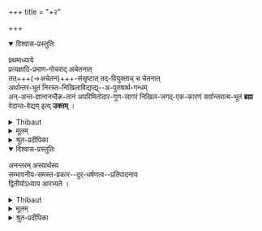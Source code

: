 +++
title = "+२"

+++
<details open><summary>विश्वास-प्रस्तुतिः</summary>

प्रथमाध्याये  
प्रत्यक्षादि-प्रमाण-गोचराद् अचेतनात्  
तत्+++(→अचेतन)+++-संसृष्टात् तद्-वियुक्ताच् च चेतनात्  
अर्थान्तर-भूतं निरस्त-निखिलाविद्याद्य्--अ-पुरुषार्थ-गन्धम्  
अन्-अन्त-ज्ञानानन्दैक-तानं अपरिमितोदार-गुण-सागरं निखिल-जगद्-एक-कारणं सर्वान्तरात्म-भूतं **ब्रह्म**  
वेदान्त-वेद्यम् इत्य् **उक्तम्** ।
</details>

<details><summary>Thibaut</summary>

The first adhyāya has established the truth that what the Vedānta-texts teach is a Supreme Brahman,  
which is something different as well from non-sentient matter known through the ordinary means of proof, viz. Perception and so on,  
as from the intelligent souls  
whether connected with or separated from matter;  
which is free from even a shadow of imperfection of any kind;  
which is an ocean as it were of auspicious qualities and so on;  
which is the sole cause of the entire Universe;  
which constitutes the inner Self of all things. 

</details>


<details><summary>मूलम्</summary>

प्रथमाध्याये प्रत्यक्षादिप्रमाणगोचरादचेतनात् तत्संसृष्टात्तद्वियुक्ताच्च चेतनात् अर्थान्तरभूतं निरस्तनिखिलाविद्याद्यपुरुषार्थगन्धं अनन्तज्ञानानन्दैकतानं अपरिमितोदारगुणसागरं निखिलजगदेककारणं सर्वान्तरात्मभूतं ब्रह्म वेदान्तवेद्यमित्युक्तम् ।
</details>

<details><summary>श्रुत-प्रदीपिका</summary>

प्रथमेऽध्याये प्रत्यक्षादिप्रमाणगोचरात् ... ... तदिदमाशङ्कते - स्मृत्यनवकाशदोषप्रसङ्ग इति चेत् - इति ॥

"स्मृत्यनवकाशदोषप्रसङ्ग इति चेन्नान्यस्मृत्यनवकाशदोषप्रसङ्गात् ।"  
सङ्गत्यर्थं, प्राथमिकार्थ-सु-ग्रहार्थं च  
प्रथमाध्यायार्थम् अनुवदति - प्रथम इति ।  
</details>



<details open><summary>विश्वास-प्रस्तुतिः</summary>

अनन्तरम् अस्यार्थस्य  
सम्भावनीय-समस्त-प्रकार--दुर्-धर्षणत्व--प्रतिपादनाय  
द्वितीयोऽध्याय आरभ्यते । 
</details>

<details><summary>Thibaut</summary>

The second adhyāya is now begun for the purpose of proving that the view thus set forth cannot be impugned by whatever arguments may possibly be brought forward. 
</details>


<details><summary>मूलम्</summary>

अनन्तरमस्यार्थस्य सम्भावनीयसमस्तप्रकारदुर्धर्षणत्वप्रतिपादनाय द्वितीयोऽध्याय आरभ्यते । 
</details>

<details><summary>श्रुत-प्रदीपिका</summary>

द्वितीयार्थमाह - **अनन्तरम्** इति ।  
**समस्त** इति ।  
तत्-तत्-पाद-निरसनीय-तर्क-वैविध्यं विवक्षितम् । 

अ-योगान्य-योग-व्यवच्छेदेन  
ब्रह्म-कारणत्वं निरूपितं प्रथमे ।  
द्वितीये तु विरोधः परिह्नियते इत्यर्थः ॥
</details>
